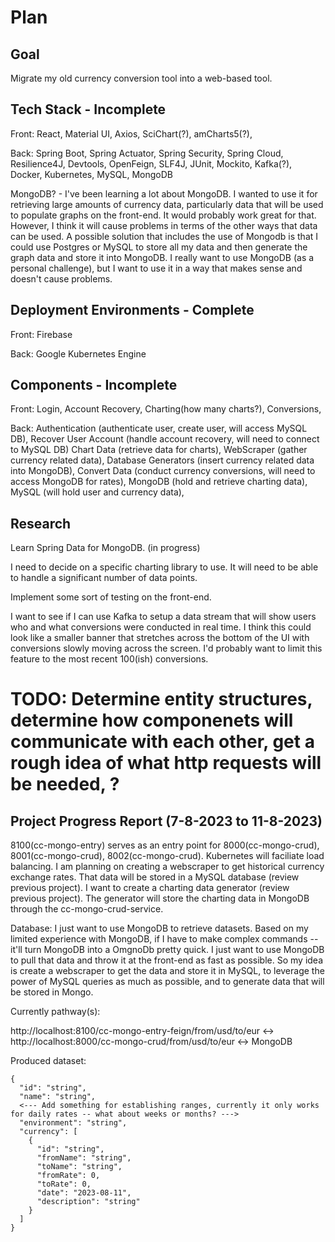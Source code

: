 # Plan

## Goal  

Migrate my old currency conversion tool into a web-based tool. 

## Tech Stack - Incomplete  

Front: React, Material UI, Axios, SciChart(?), amCharts5(?),  

Back: Spring Boot, Spring Actuator, Spring Security, Spring Cloud, Resilience4J, Devtools, OpenFeign, SLF4J, JUnit, Mockito, Kafka(?), Docker, Kubernetes, MySQL, MongoDB

MongoDB? - I've been learning a lot about MongoDB. I wanted to use it for retrieving large amounts of currency data, particularly data that will be used to populate graphs on the front-end. It would probably work great for that. However, I think it will cause problems in terms of the other ways that data can be used. A possible solution that includes the use of Mongodb is that I could use Postgres or MySQL to store all my data and then generate the graph data and store it into MongoDB. I really want to use MongoDB (as a personal challenge), but I want to use it in a way that makes sense and doesn't cause problems. 

## Deployment Environments - Complete  

Front: Firebase

Back: Google Kubernetes Engine 

## Components - Incomplete  

Front: Login, Account Recovery, Charting(how many charts?), Conversions,  

Back: Authentication (authenticate user, create user, will access MySQL DB), Recover User Account (handle account recovery, will need to connect to MySQL DB) Chart Data (retrieve data for charts), WebScraper (gather currency related data), Database Generators (insert currency related data into MongoDB), Convert Data (conduct currency conversions, will need to access MongoDB for rates), MongoDB (hold and retrieve charting data), MySQL (will hold user and currency data),  

## Research

Learn Spring Data for MongoDB. (in progress)

I need to decide on a specific charting library to use. It will need to be able to handle a significant number of data points. 

Implement some sort of testing on the front-end. 

I want to see if I can use Kafka to setup a data stream that will show users who and what conversions were conducted in real time. I think this could look like a smaller banner that stretches across the bottom of the UI with conversions slowly moving across the screen. I'd probably want to limit this feature to the most recent 100(ish) conversions. 

# TODO: Determine entity structures, determine how componenets will communicate with each other, get a rough idea of what http requests will be needed, ?


## Project Progress Report (7-8-2023 to 11-8-2023)

8100(cc-mongo-entry) serves as an entry point for 8000(cc-mongo-crud), 8001(cc-mongo-crud), 8002(cc-mongo-crud). Kubernetes will faciliate load balancing. I am planning on creating a webscraper to get historical currency exchange rates. That data will be stored in a MySQL database (review previous project). I want to create a charting data generator (review previous project). The generator will store the charting data in MongoDB through the cc-mongo-crud-service. 

Database: I just want to use MongoDB to retrieve datasets. Based on my limited experience with MongoDB, if I have to make complex commands -- it'll turn MongoDB into a OmgnoDb pretty quick. I just want to use MongoDB to pull that data and throw it at the front-end as fast as possible. So my idea is create a webscraper to get the data and store it in MySQL, to leverage the power of MySQL queries as much as possible, and to generate data that will be stored in Mongo. 

Currently pathway(s): 

http://localhost:8100/cc-mongo-entry-feign/from/usd/to/eur <-> http://localhost:8000/cc-mongo-crud/from/usd/to/eur <-> MongoDB 

Produced dataset: 
```
{
  "id": "string",
  "name": "string",
  <--- Add something for establishing ranges, currently it only works for daily rates -- what about weeks or months? --->
  "environment": "string",
  "currency": [
    {
      "id": "string",
      "fromName": "string",
      "toName": "string",
      "fromRate": 0,
      "toRate": 0,
      "date": "2023-08-11",
      "description": "string"
    }
  ]
}
```